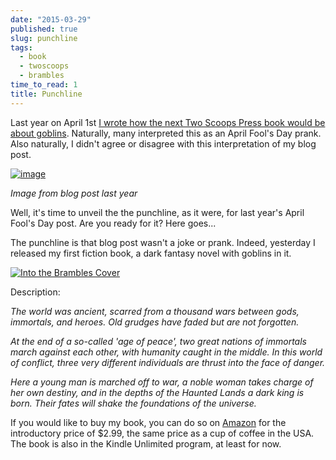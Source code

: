 ```yaml
---
date: "2015-03-29"
published: true
slug: punchline
tags:
  - book
  - twoscoops
  - brambles
time_to_read: 1
title: Punchline
---
```


Last year on April 1st [I wrote how the next Two Scoops Press book would
be about goblins](/two-scoops-of-goblins.html).
Naturally, many interpreted this as an April Fool's Day prank. Also
naturally, I didn't agree or disagree with this interpretation of my
blog post.

[![image](https://f004.backblazeb2.com/file/daniel-feldroy-com/public/images/two-scoops-of-goblins.png)](/two-scoops-of-goblins.html)

_Image from blog post last year_

Well, it's time to unveil the the punchline, as it were, for last
year's April Fool's Day post. Are you ready for it? Here goes...

The punchline is that blog post wasn't a joke or prank. Indeed,
yesterday I released my first fiction book, a dark fantasy novel with
goblins in it.

[![Into the Brambles Cover](https://f004.backblazeb2.com/file/daniel-feldroy-com/public/images/itb.png)](https://www.amazon.com/into-the-brambles-ebook/dp/B00VC5UQHO/?tag=the-brambles-20)

Description:

_The world was ancient, scarred from a thousand wars between gods,
immortals, and heroes. Old grudges have faded but are not forgotten._

_At the end of a so-called 'age of peace', two great nations of
immortals march against each other, with humanity caught in the middle.
In this world of conflict, three very different individuals are thrust
into the face of danger._

_Here a young man is marched off to war, a noble woman takes charge of
her own destiny, and in the depths of the Haunted Lands a dark king is
born. Their fates will shake the foundations of the universe._

If you would like to buy my book, you can do so on
[Amazon](https://www.amazon.com/into-the-brambles-ebook/dp/B00VC5UQHO/?tag=the-brambles-20)
for the introductory price of $2.99, the same price as a cup of coffee
in the USA. The book is also in the Kindle Unlimited program, at least
for now.
